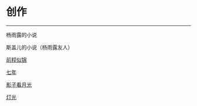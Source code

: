 <title>创作</title>

# 创作 #

---

杨雨露的小说



斯盖儿的小说（杨雨露友人）

[前程似锦](bright-future)

[七年](seven-years)

[影子看月光](shadow-moonshine)

[灯光](the-light)

